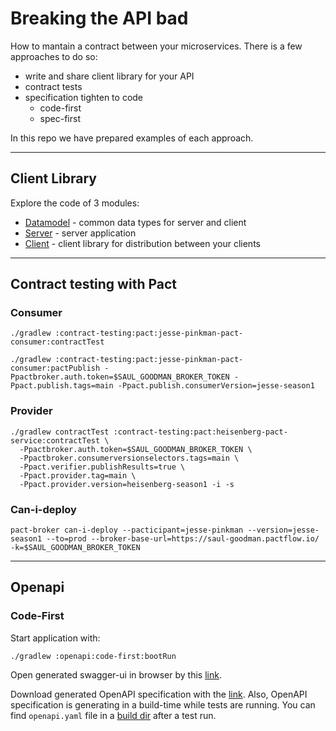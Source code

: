 # Breaking the API bad

How to mantain a contract between your microservices.
There is a few approaches to do so:
- write and share client library for your API
- contract tests
- specification tighten to code
  - code-first
  - spec-first

In this repo we have prepared examples of each approach.

---
## Client Library
Explore the code of 3 modules:
- [Datamodel](./client-lib/datamodel) - common data types for server and client
- [Server](./client-lib/server) - server application
- [Client](./client-lib/client) - client library for distribution between your clients


---
## Contract testing with Pact

### Consumer

```shell
./gradlew :contract-testing:pact:jesse-pinkman-pact-consumer:contractTest

./gradlew :contract-testing:pact:jesse-pinkman-pact-consumer:pactPublish -Ppactbroker.auth.token=$SAUL_GOODMAN_BROKER_TOKEN -Ppact.publish.tags=main -Ppact.publish.consumerVersion=jesse-season1
```

### Provider

```shell
./gradlew contractTest :contract-testing:pact:heisenberg-pact-service:contractTest \
  -Ppactbroker.auth.token=$SAUL_GOODMAN_BROKER_TOKEN \
  -Ppactbroker.consumerversionselectors.tags=main \
  -Ppact.verifier.publishResults=true \
  -Ppact.provider.tag=main \
  -Ppact.provider.version=heisenberg-season1 -i -s
```

### Can-i-deploy

```shell
pact-broker can-i-deploy --pacticipant=jesse-pinkman --version=jesse-season1 --to=prod --broker-base-url=https://saul-goodman.pactflow.io/ -k=$SAUL_GOODMAN_BROKER_TOKEN
```


---
## Openapi

### Code-First

Start application with:
```shell
./gradlew :openapi:code-first:bootRun
```

Open generated swagger-ui in browser by this [link](http://localhost:8080/swagger-ui.html).

Download generated OpenAPI specification with the [link](http://localhost:8080/v3/api-docs.yaml).
Also, OpenAPI specification is generating in a build-time while tests are running.
You can find `openapi.yaml` file in a [build dir](./openapi/code-first/build) after a test run. 
